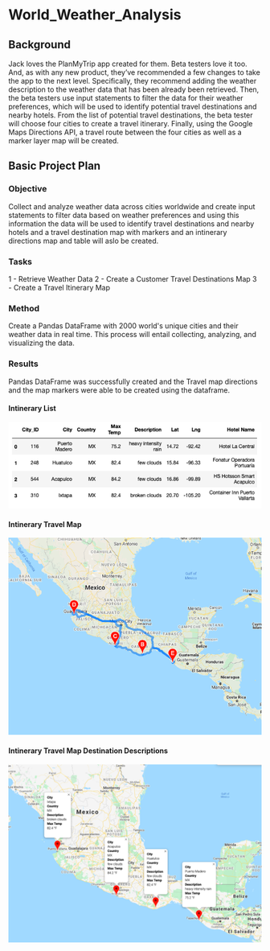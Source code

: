 # World_Weather_Analysis

## Background
Jack loves the PlanMyTrip app created for them. Beta testers love it too. And, as with any new product, they’ve recommended a few changes to take the app to the next level. Specifically, they recommend adding the weather description to the weather data that has been already been retrieved. Then, the beta testers use input statements to filter the data for their weather preferences, which will be used to identify potential travel destinations and nearby hotels. From the list of potential travel destinations, the beta tester will choose four cities to create a travel itinerary. Finally, using the Google Maps Directions API, a travel route between the four cities as well as a marker layer map will be created.

## Basic Project Plan

### Objective
Collect and analyze weather data across cities worldwide and create input statements to filter data based on weather preferences and using this information the data will be used to identify travel destinations and nearby hotels and a travel destination map with markers and an intinerary directions map and table will aslo be created. 

### Tasks

1 - Retrieve Weather Data
2 - Create a Customer Travel Destinations Map
3 - Create a Travel Itinerary Map

### Method

Create a Pandas DataFrame with 2000 world's unique cities and their weather data in real time. This process will entail collecting, analyzing, and visualizing the data.

### Results

Pandas DataFrame was successfully created and the Travel map directions and the map markers were able to be created using the dataframe. 

#### Intinerary List
![alt text](https://github.com/sandramcardona/World_Weather_Analysis/blob/main/Vacation_Intinerary/Vacation_Intinerary/Travel_intinerary.png)

#### Intinerary Travel Map
![alt text](https://github.com/sandramcardona/World_Weather_Analysis/blob/main/Vacation_Intinerary/Vacation_Intinerary/WeatherPy_travel_map.png)

#### Intinerary Travel Map Destination Descriptions
![alt text](https://github.com/sandramcardona/World_Weather_Analysis/blob/main/Vacation_Intinerary/Vacation_Intinerary/WeatherPy_travel_map_markers.png)






